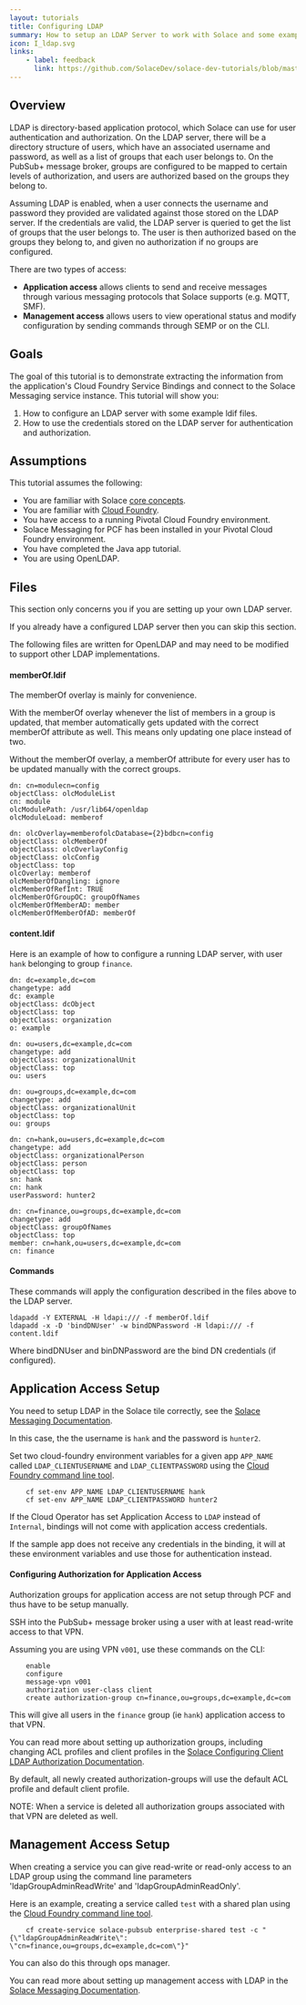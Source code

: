 ```yaml
---
layout: tutorials
title: Configuring LDAP
summary: How to setup an LDAP Server to work with Solace and some examples on how LDAP auth works
icon: I_ldap.svg
links:
    - label: feedback
      link: https://github.com/SolaceDev/solace-dev-tutorials/blob/master/src/pages/tutorials/tanzu/ldap.md
---
```


## Overview

LDAP is directory-based application protocol, which Solace can use for user authentication and authorization.
On the LDAP server, there will be a directory structure of users, which have an associated username and password, as well as a list of groups that each user belongs to.
On the PubSub+ message broker, groups are configured to be mapped to certain levels of authorization, and users are authorized based on the groups they belong to.

Assuming LDAP is enabled, when a user connects the username and password they provided are validated against those stored on the LDAP server.
If the credentials are valid, the LDAP server is queried to get the list of groups that the user belongs to.
The user is then authorized based on the groups they belong to, and given no authorization if no groups are configured.

There are two types of access:

* **Application access** allows clients to send and receive messages through various messaging protocols that Solace supports (e.g. MQTT, SMF).
* **Management access** allows users to view operational status and modify configuration by sending commands through SEMP or on the CLI.

## Goals

The goal of this tutorial is to demonstrate extracting the information from the application's Cloud Foundry Service Bindings and connect to the Solace Messaging service instance.  This tutorial will show you:

1. How to configure an LDAP server with some example ldif files.
1. How to use the credentials stored on the LDAP server for authentication and authorization.

## Assumptions

This tutorial assumes the following:

* You are familiar with Solace [core concepts](https://docs.solace.com/PubSub-Basics/Core-Concepts.htm).
* You are familiar with [Cloud Foundry](https://www.cloudfoundry.org/).
* You have access to a running Pivotal Cloud Foundry environment.
* Solace Messaging for PCF has been installed in your Pivotal Cloud Foundry environment.
* You have completed the Java app tutorial.
* You are using OpenLDAP.

## Files

This section only concerns you if you are setting up your own LDAP server.

If you already have a configured LDAP server then you can skip this section.

The following files are written for OpenLDAP and may need to be modified to support other LDAP implementations.

#### memberOf.ldif

The memberOf overlay is mainly for convenience.

With the memberOf overlay whenever the list of members in a group is updated, that member automatically gets updated with the correct memberOf attribute as well. This means only updating one place instead of two.

Without the memberOf overlay, a memberOf attribute for every user has to be updated manually with the correct groups.

```
dn: cn=modulecn=config
objectClass: olcModuleList
cn: module
olcModulePath: /usr/lib64/openldap
olcModuleLoad: memberof

dn: olcOverlay=memberofolcDatabase={2}bdbcn=config
objectClass: olcMemberOf
objectClass: olcOverlayConfig
objectClass: olcConfig
objectClass: top
olcOverlay: memberof
olcMemberOfDangling: ignore
olcMemberOfRefInt: TRUE
olcMemberOfGroupOC: groupOfNames
olcMemberOfMemberAD: member
olcMemberOfMemberOfAD: memberOf
```

#### content.ldif

Here is an example of how to configure a running LDAP server, with user `hank` belonging to group `finance`.

```
dn: dc=example,dc=com
changetype: add
dc: example
objectClass: dcObject
objectClass: top
objectClass: organization
o: example

dn: ou=users,dc=example,dc=com
changetype: add
objectClass: organizationalUnit
objectClass: top
ou: users

dn: ou=groups,dc=example,dc=com
changetype: add
objectClass: organizationalUnit
objectClass: top
ou: groups

dn: cn=hank,ou=users,dc=example,dc=com
changetype: add
objectClass: organizationalPerson
objectClass: person
objectClass: top
sn: hank
cn: hank
userPassword: hunter2

dn: cn=finance,ou=groups,dc=example,dc=com
changetype: add
objectClass: groupOfNames
objectClass: top
member: cn=hank,ou=users,dc=example,dc=com
cn: finance
```
#### Commands

These commands will apply the configuration described in the files above to the LDAP server.

```
ldapadd -Y EXTERNAL -H ldapi:/// -f memberOf.ldif
ldapadd -x -D 'bindDNUser' -w bindDNPassword -H ldapi:/// -f content.ldif
```

Where bindDNUser and binDNPassword are the bind DN credentials (if configured).

## Application Access Setup

You need to setup LDAP in the Solace tile correctly, see the [Solace Messaging Documentation](https://docs.pivotal.io/solace-messaging/installing.html#optional_ldap_settings).

In this case, the the username is `hank` and the password is `hunter2`.

Set two cloud-foundry environment variables for a given app `APP_NAME` called `LDAP_CLIENTUSERNAME` and `LDAP_CLIENTPASSWORD` using the [Cloud Foundry command line tool](https://docs.cloudfoundry.org/cf-cli/).

```
    cf set-env APP_NAME LDAP_CLIENTUSERNAME hank
    cf set-env APP_NAME LDAP_CLIENTPASSWORD hunter2
```

If the Cloud Operator has set Application Access to `LDAP` instead of `Internal`, bindings will not come with application access credentials.

If the sample app does not receive any credentials in the binding, it will at these environment variables and use those for authentication instead.

#### Configuring Authorization for Application Access

Authorization groups for application access are not setup through PCF and thus have to be setup manually.

SSH into the PubSub+ message broker using a user with at least read-write access to that VPN.

Assuming you are using VPN `v001`, use these commands on the CLI:
```
    enable
    configure
    message-vpn v001
    authorization user-class client
    create authorization-group cn=finance,ou=groups,dc=example,dc=com
```

This will give all users in the `finance` group (ie `hank`) application access to that VPN.

You can read more about setting up authorization groups, including changing ACL profiles and client profiles in the [Solace Configuring Client LDAP Authorization Documentation](https://docs.solace.com/Configuring-and-Managing/Configuring-LDAP-Authentication.htm).

By default, all newly created authorization-groups will use the default ACL profile and default client profile.

NOTE: When a service is deleted all authorization groups associated with that VPN are deleted as well.

## Management Access Setup

When creating a service you can give read-write or read-only access to an LDAP group using the command line parameters 'ldapGroupAdminReadWrite' and 'ldapGroupAdminReadOnly'.

Here is an example, creating a service called `test` with a shared plan using the [Cloud Foundry command line tool](https://docs.cloudfoundry.org/cf-cli/).

```
    cf create-service solace-pubsub enterprise-shared test -c "{\"ldapGroupAdminReadWrite\": \"cn=finance,ou=groups,dc=example,dc=com\"}"
```

You can also do this through ops manager.

You can read more about setting up management access with LDAP in the [Solace Messaging Documentation](https://docs.pivotal.io/solace-messaging/installing.html#optional_management_access).
